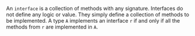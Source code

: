 An `interface` is a collection of methods with any signature. 
Interfaces do not define any logic or value. They simply define a collection of methods to be implemented.
A type `A` implements an interface `r` if and only if all the methods from `r` are implemented in `A`.

